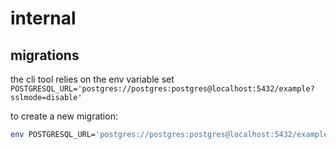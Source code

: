 # internal

## migrations

the cli tool relies on the env variable set `POSTGRESQL_URL='postgres://postgres:postgres@localhost:5432/example?sslmode=disable'`


to create a new migration:

```bash
env POSTGRESQL_URL='postgres://postgres:postgres@localhost:5432/example?sslmode=disable' migrate create -ext sql -dir ./migrations/ -seq create_contributors_table
```